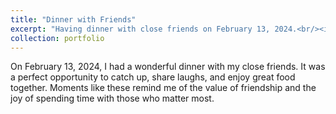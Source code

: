 ```yaml
---
title: "Dinner with Friends"
excerpt: "Having dinner with close friends on February 13, 2024.<br/><img src='/images/12.jpg'>"
collection: portfolio
---
```


On February 13, 2024, I had a wonderful dinner with my close friends. It was a perfect opportunity to catch up, share laughs, and enjoy great food together. Moments like these remind me of the value of friendship and the joy of spending time with those who matter most.
